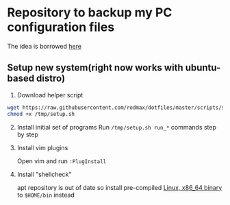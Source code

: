 # Repository to backup my PC configuration files
The idea is borrowed [here](https://developer.atlassian.com/blog/2016/02/best-way-to-store-dotfiles-git-bare-repo/)

## Setup new system(right now works with ubuntu-based distro)

1. Download helper script

```bash
wget https://raw.githubusercontent.com/rodmax/dotfiles/master/scripts/setup.sh -O /tmp/setup.sh
chmod +x /tmp/setup.sh
```

2. Install initial set of programs
Run `/tmp/setup.sh run_*` commands step by step

3. Install vim plugins

    Open vim and run `:PlugInstall`

4. Install "shellcheck"

    apt repository is out of date
    so install pre-compiled [Linux, x86_64 binary](https://github.com/koalaman/shellcheck#installing) to `$HOME/bin` instead
